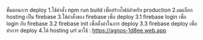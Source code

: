 ขั้นตอนการ deploy
1.ใช้คำสั่ง npm run build เพื่อสร้างไฟล์สำหรับ production
2.ผมเลือก hosting เป็น firebase 
3.ใช้คำสั่งของ firebase เพื่อ deploy
  3.1 firebase login เพื่อ login กับ firebase
  3.2 firebase init เพื่อตั้งค่าในการ deploy
  3.3 firebase deploy เพื่อทำการ deploy
4.ได้ hosting url มาใช้ : https://agnos-1d8ee.web.app
